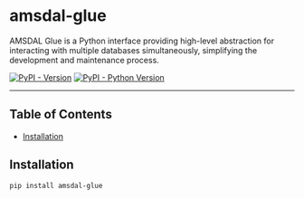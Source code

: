 # amsdal-glue

AMSDAL Glue is a Python interface providing high-level abstraction for interacting with multiple databases simultaneously, simplifying the development and maintenance process.

[![PyPI - Version](https://img.shields.io/pypi/v/amsdal-glue.svg)](https://pypi.org/project/amsdal-glue)
[![PyPI - Python Version](https://img.shields.io/pypi/pyversions/amsdal-glue.svg)](https://pypi.org/project/amsdal-glue)

-----

## Table of Contents

- [Installation](#installation)

## Installation

```console
pip install amsdal-glue
```
